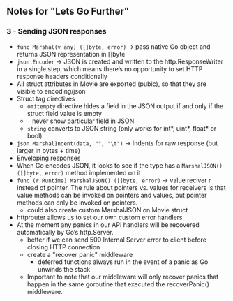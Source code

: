 ## Notes for "Lets Go Further"

### 3 - Sending JSON responses
- ```func Marshal(v any) ([]byte, error)``` -> pass native Go object and returns JSON representation in []byte
- ```json.Encoder``` -> JSON is created and written to the http.ResponseWriter in a single step, which means there’s no opportunity to set HTTP response headers conditionally
- All struct attributes in Movie are exported (pubic), so that they are visible to encoding/json
- Struct tag directives
  - ```omitempty``` directive hides a field in the JSON output if and only if the struct field value is empty
  - ```-``` never show particular field in JSON
  - ```string``` converts to JSON string (only works for int*, uint*, float* or bool)
- ```json.MarshalIndent(data, "", "\t")``` -> Indents for raw response (but larger in bytes + time)
- Enveloping responses
- When Go encodes JSON, it looks to see if the type has a ```MarshalJSON() ([]byte, error)``` method implemented on it
- ```func (r Runtime) MarshalJSON() ([]byte, error)``` -> value reciver r instead of pointer. The rule about pointers vs. values for receivers is that value methods can be invoked on pointers and values, but pointer methods can only be invoked on pointers.
  - could also create custom MarshalJSON on Movie struct
- httprouter allows us to set our own custom error handlers
- At the moment any panics in our API handlers will be recovered automatically by Go’s http.Server.
  - better if we can send 500 Internal Server error to client before closing HTTP connection
  - create a "recover panic" middleware
    - deferred functions always run in the event of a panic as Go unwinds the stack
  - Important to note that our middleware will only recover panics that happen in the same goroutine that executed the recoverPanic() middleware.

